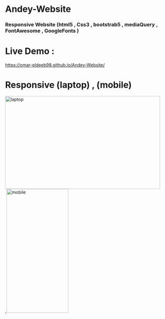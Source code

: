 # Andey-Website
<h3>Responsive Website (html5 , Css3 , bootstrab5 , mediaQuery , FontAwesome , GoogleFonts ) </h3>


# Live Demo :
https://omar-eldeeb98.github.io/Andey-Website/


# Responsive  (laptop) , (mobile)
 <img src="project_demo/laptop.gif" alt="laptop" width="500" height="300">,<img src="project_demo/mobile.gif" alt="mobile" width="200" height="400">






